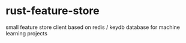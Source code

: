 # rust-feature-store
small feature store client based on redis / keydb database for machine learning projects
